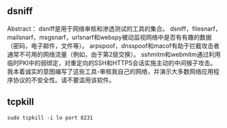 

## dsniff

Abstract：
dsniff是用于网络审核和渗透测试的工具的集合。 dsniff，filesnarf，mailsnarf，msgsnarf，urlsnarf和webspy被动监视网络中是否有有趣的数据（密码，电子邮件，文件等）。 arpspoof，dnsspoof和macof有助于拦截攻击者通常不可用的网络流量（例如，由于第2层交换）。 sshmitm和webmitm通过利用临时PKI中的弱绑定，对重定向的SSH和HTTPS会话实施主动的中间猴子攻击。 
我本着诚实的意图编写了这些工具-审核我自己的网络，并演示大多数网络应用程序协议的不安全性。请不要滥用该软件。



## tcpkill

```
sudo tcpkill -i lo port 8231
```

